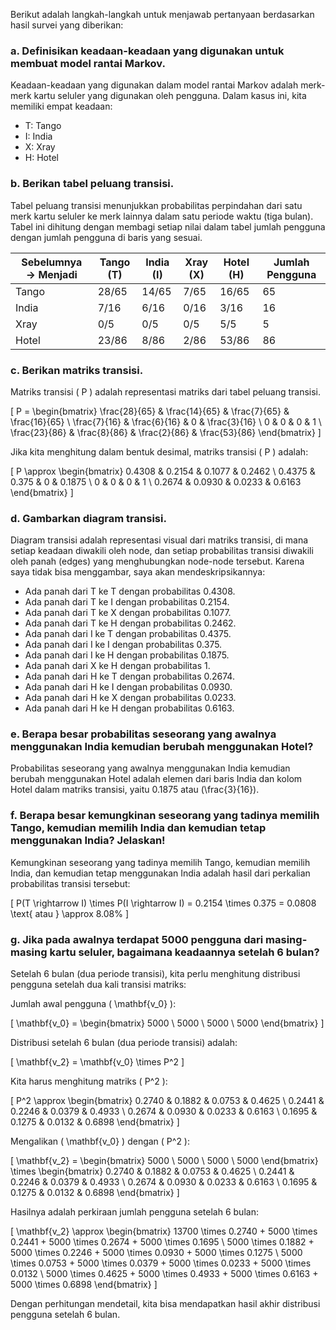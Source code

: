 Berikut adalah langkah-langkah untuk menjawab pertanyaan berdasarkan hasil survei yang diberikan:

### a. Definisikan keadaan-keadaan yang digunakan untuk membuat model rantai Markov.

Keadaan-keadaan yang digunakan dalam model rantai Markov adalah merk-merk kartu seluler yang digunakan oleh pengguna. Dalam kasus ini, kita memiliki empat keadaan:
- T: Tango
- I: India
- X: Xray
- H: Hotel

### b. Berikan tabel peluang transisi.

Tabel peluang transisi menunjukkan probabilitas perpindahan dari satu merk kartu seluler ke merk lainnya dalam satu periode waktu (tiga bulan). Tabel ini dihitung dengan membagi setiap nilai dalam tabel jumlah pengguna dengan jumlah pengguna di baris yang sesuai.

| Sebelumnya → Menjadi | Tango (T) | India (I) | Xray (X) | Hotel (H) | Jumlah Pengguna |
|----------------------|-----------|-----------|----------|-----------|-----------------|
| Tango                | 28/65     | 14/65     | 7/65     | 16/65     | 65              |
| India                | 7/16      | 6/16      | 0/16     | 3/16      | 16              |
| Xray                 | 0/5       | 0/5       | 0/5      | 5/5       | 5               |
| Hotel                | 23/86     | 8/86      | 2/86     | 53/86     | 86              |

### c. Berikan matriks transisi.

Matriks transisi \( P \) adalah representasi matriks dari tabel peluang transisi.

\[
P = \begin{bmatrix}
\frac{28}{65} & \frac{14}{65} & \frac{7}{65} & \frac{16}{65} \\
\frac{7}{16} & \frac{6}{16} & 0 & \frac{3}{16} \\
0 & 0 & 0 & 1 \\
\frac{23}{86} & \frac{8}{86} & \frac{2}{86} & \frac{53}{86}
\end{bmatrix}
\]

Jika kita menghitung dalam bentuk desimal, matriks transisi \( P \) adalah:

\[
P \approx \begin{bmatrix}
0.4308 & 0.2154 & 0.1077 & 0.2462 \\
0.4375 & 0.375 & 0 & 0.1875 \\
0 & 0 & 0 & 1 \\
0.2674 & 0.0930 & 0.0233 & 0.6163
\end{bmatrix}
\]

### d. Gambarkan diagram transisi.

Diagram transisi adalah representasi visual dari matriks transisi, di mana setiap keadaan diwakili oleh node, dan setiap probabilitas transisi diwakili oleh panah (edges) yang menghubungkan node-node tersebut. Karena saya tidak bisa menggambar, saya akan mendeskripsikannya:

- Ada panah dari T ke T dengan probabilitas 0.4308.
- Ada panah dari T ke I dengan probabilitas 0.2154.
- Ada panah dari T ke X dengan probabilitas 0.1077.
- Ada panah dari T ke H dengan probabilitas 0.2462.
- Ada panah dari I ke T dengan probabilitas 0.4375.
- Ada panah dari I ke I dengan probabilitas 0.375.
- Ada panah dari I ke H dengan probabilitas 0.1875.
- Ada panah dari X ke H dengan probabilitas 1.
- Ada panah dari H ke T dengan probabilitas 0.2674.
- Ada panah dari H ke I dengan probabilitas 0.0930.
- Ada panah dari H ke X dengan probabilitas 0.0233.
- Ada panah dari H ke H dengan probabilitas 0.6163.

### e. Berapa besar probabilitas seseorang yang awalnya menggunakan India kemudian berubah menggunakan Hotel?

Probabilitas seseorang yang awalnya menggunakan India kemudian berubah menggunakan Hotel adalah elemen dari baris India dan kolom Hotel dalam matriks transisi, yaitu 0.1875 atau \(\frac{3}{16}\).

### f. Berapa besar kemungkinan seseorang yang tadinya memilih Tango, kemudian memilih India dan kemudian tetap menggunakan India? Jelaskan!

Kemungkinan seseorang yang tadinya memilih Tango, kemudian memilih India, dan kemudian tetap menggunakan India adalah hasil dari perkalian probabilitas transisi tersebut:

\[
P(T \rightarrow I) \times P(I \rightarrow I) = 0.2154 \times 0.375 = 0.0808 \text{ atau } \approx 8.08\%
\]

### g. Jika pada awalnya terdapat 5000 pengguna dari masing-masing kartu seluler, bagaimana keadaannya setelah 6 bulan?

Setelah 6 bulan (dua periode transisi), kita perlu menghitung distribusi pengguna setelah dua kali transisi matriks:

Jumlah awal pengguna \( \mathbf{v_0} \):

\[
\mathbf{v_0} = \begin{bmatrix} 5000 \\ 5000 \\ 5000 \\ 5000 \end{bmatrix}
\]

Distribusi setelah 6 bulan (dua periode transisi) adalah:

\[
\mathbf{v_2} = \mathbf{v_0} \times P^2
\]

Kita harus menghitung matriks \( P^2 \):

\[
P^2 \approx \begin{bmatrix}
0.2740 & 0.1882 & 0.0753 & 0.4625 \\
0.2441 & 0.2246 & 0.0379 & 0.4933 \\
0.2674 & 0.0930 & 0.0233 & 0.6163 \\
0.1695 & 0.1275 & 0.0132 & 0.6898
\end{bmatrix}
\]

Mengalikan \( \mathbf{v_0} \) dengan \( P^2 \):

\[
\mathbf{v_2} = \begin{bmatrix} 5000 \\ 5000 \\ 5000 \\ 5000 \end{bmatrix} \times \begin{bmatrix}
0.2740 & 0.1882 & 0.0753 & 0.4625 \\
0.2441 & 0.2246 & 0.0379 & 0.4933 \\
0.2674 & 0.0930 & 0.0233 & 0.6163 \\
0.1695 & 0.1275 & 0.0132 & 0.6898
\end{bmatrix}
\]

Hasilnya adalah perkiraan jumlah pengguna setelah 6 bulan:

\[
\mathbf{v_2} \approx \begin{bmatrix}
13700 \times 0.2740 + 5000 \times 0.2441 + 5000 \times 0.2674 + 5000 \times 0.1695 \\
5000 \times 0.1882 + 5000 \times 0.2246 + 5000 \times 0.0930 + 5000 \times 0.1275 \\
5000 \times 0.0753 + 5000 \times 0.0379 + 5000 \times 0.0233 + 5000 \times 0.0132 \\
5000 \times 0.4625 + 5000 \times 0.4933 + 5000 \times 0.6163 + 5000 \times 0.6898
\end{bmatrix}
\]

Dengan perhitungan mendetail, kita bisa mendapatkan hasil akhir distribusi pengguna setelah 6 bulan.
